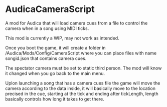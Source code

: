 # AudicaCameraScript
 A mod for Audica that will load camera cues from a file to control the camera when in a song using MIDI ticks.

This mod is currently a WIP, may not work as intended.

Once you boot the game, it will create a folder in /Audica/Mods/Config/CameraScript where you can place files with name songid.json that contains camera cues.

The spectator camera must be set to static third person. The mod will know it changed when you go back to the main menu.

Uplon launching a song that has a camera cues file the game will move the camera according to the data inside, it will basically move to the location precised in the cue, starting at the tick and ending after tickLength, length basically controls how long it takes to get there.
